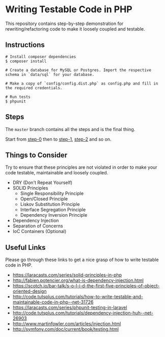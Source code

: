 Writing Testable Code in PHP
============================
This repository contains step-by-step demonstration for rewriting/refactoring code to make it loosely coupled and testable.

## Instructions
```
# Install composer dependencies
$ composer install

# Create a database for MySQL or Postgres. Import the respective schema in `data/sql` for your database.

# Make a copy of `config/config.dist.php` as config.php and fill in the required credentials.

# Run tests
$ phpunit
```

## Steps
The `master` branch contains all the steps and is the final thing.

Start from [step-0](https://github.com/kabirbaidhya/TestableCode/tree/step-0) then to [step-1](https://github.com/kabirbaidhya/TestableCode/tree/step-1), [step-2](https://github.com/kabirbaidhya/TestableCode/tree/step-2) and so on.

## Things to Consider
Try to ensure that these principles are not violated in order to make your code testable, maintainable and loosely coupled.
 
* DRY (Don't Repeat Yourself)
* SOLID Principles
    - Single Responsibility Principle
    - Open/Closed Principle 
    - Liskov Substitution Principle
    - Interface Segregation Principle
    - Dependency Inversion Principle
* Dependency Injection
* Separation of Concerns
* IoC Containers (Optional)

## Useful Links
Please go through these links to get a nice grasp of how to write testable code in PHP. 

* https://laracasts.com/series/solid-principles-in-php
* http://fabien.potencier.org/what-is-dependency-injection.html
* https://scotch.io/bar-talk/s-o-l-i-d-the-first-five-principles-of-object-oriented-design
* http://code.tutsplus.com/tutorials/how-to-write-testable-and-maintainable-code-in-php--net-31726
* https://laracasts.com/series/phpunit-testing-in-laravel
* http://code.tutsplus.com/tutorials/dependency-injection-huh--net-26903
* http://www.martinfowler.com/articles/injection.html
* http://symfony.com/doc/current/book/testing.html

